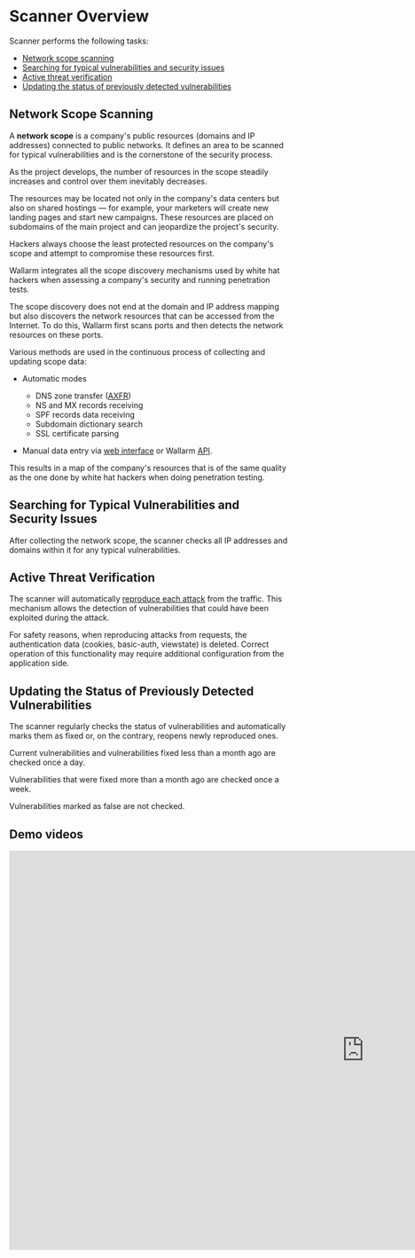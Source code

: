 [link-work-with-scope]:     check-scope.md
[link-configure-scanner]:   configure-scanner.md
[link-rfc]:                 https://tools.ietf.org/html/rfc5936
[link-scanner]:             https://my.wallarm.com/scanner
[link-api]:                 https://console.eu1.wallarm.com

[anchor1]:  #network-scope-scanning
[anchor2]:  #searching-for-typical-vulnerabilities-and-security-issues
[anchor3]:  #active-threat-verification
[anchor4]:  #updating-the-status-of-previously-detected-vulnerabilities

# Scanner Overview

Scanner performs the following tasks:
* [Network scope scanning][anchor1]
* [Searching for typical vulnerabilities and security issues][anchor2]
* [Active threat verification][anchor3]
* [Updating the status of previously detected vulnerabilities][anchor4]


## Network Scope Scanning

A **network scope** is a company's public resources (domains and IP addresses) connected to public networks. It defines an area to be scanned for typical vulnerabilities and is the cornerstone of the security process.

As the project develops, the number of resources in the scope steadily increases and control over them inevitably decreases.

The resources may be located not only in the company's data centers but also on shared hostings — for example, your marketers will create new landing pages and start new campaigns. These resources are placed on subdomains of the main project and can jeopardize the project's security.

Hackers always choose the least protected resources on the company's scope and attempt to compromise these resources first.

Wallarm integrates all the scope discovery mechanisms used by white hat hackers when assessing a company's security and running penetration tests.

The scope discovery does not end at the domain and IP address mapping but also discovers the network resources that can be accessed from the Internet. To do this, Wallarm first scans ports and then detects the network resources on these ports.

Various methods are used in the continuous process of collecting and updating scope data:

* Automatic modes
    * DNS zone transfer ([AXFR][link-rfc])
    * NS and MX records receiving
    * SPF records data receiving
    * Subdomain dictionary search
    * SSL certificate parsing

* Manual data entry via [web interface][link-scanner] or Wallarm [API][link-api].

This results in a map of the company's resources that is of the same quality as the one done by white hat hackers when doing penetration testing.

## Searching for Typical Vulnerabilities and Security Issues

After collecting the network scope, the scanner checks all IP addresses and domains within it for any typical vulnerabilities.

## Active Threat Verification

The scanner will automatically [reproduce each attack](../../about-wallarm/detecting-vulnerabilities.md#active-threat-verification) from the traffic. This mechanism allows the detection of vulnerabilities that could have been exploited during the attack.

For safety reasons, when reproducing attacks from requests, the authentication data (cookies, basic-auth, viewstate) is deleted. Correct operation of this functionality may require additional configuration from the application side.

## Updating the Status of Previously Detected Vulnerabilities

The scanner regularly checks the status of vulnerabilities and automatically marks them as fixed or, on the contrary, reopens newly reproduced ones.

Current vulnerabilities and vulnerabilities fixed less than a month ago are checked once a day.

Vulnerabilities that were fixed more than a month ago are checked once a week.

Vulnerabilities marked as false are not checked.

## Demo videos

<div class="video-wrapper">
  <iframe width="1280" height="720" src="https://www.youtube.com/embed/CiF2oLmxBac" frameborder="0" allow="accelerometer; autoplay; encrypted-media; gyroscope; picture-in-picture" allowfullscreen></iframe>
</div>